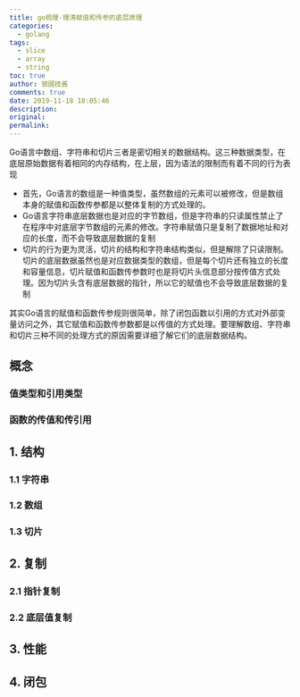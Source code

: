 ```yaml
---
title: go梳理-理清赋值和传参的底层原理
categories:
  - golang
tags:
  - slice
  - array
  - string
toc: true
author: 虢國技酱
comments: true
date: 2019-11-18 18:05:46
description:
original:
permalink:
---
```


Go语言中数组、字符串和切片三者是密切相关的数据结构。这三种数据类型，在底层原始数据有着相同的内存结构，在上层，因为语法的限制而有着不同的行为表现

* 首先，Go语言的数组是一种值类型，虽然数组的元素可以被修改，但是数组本身的赋值和函数传参都是以整体复制的方式处理的。
* Go语言字符串底层数据也是对应的字节数组，但是字符串的只读属性禁止了在程序中对底层字节数组的元素的修改。字符串赋值只是复制了数据地址和对应的长度，而不会导致底层数据的复制
* 切片的行为更为灵活，切片的结构和字符串结构类似，但是解除了只读限制。切片的底层数据虽然也是对应数据类型的数组，但是每个切片还有独立的长度和容量信息，切片赋值和函数传参数时也是将切片头信息部分按传值方式处理。因为切片头含有底层数据的指针，所以它的赋值也不会导致底层数据的复制

其实Go语言的赋值和函数传参规则很简单，除了闭包函数以引用的方式对外部变量访问之外，其它赋值和函数传参数都是以传值的方式处理。要理解数组、字符串和切片三种不同的处理方式的原因需要详细了解它们的底层数据结构。

<!-- more -->

## 概念

### 值类型和引用类型

### 函数的传值和传引用

## 1. 结构

### 1.1 字符串

### 1.2 数组

### 1.3 切片

## 2. 复制

### 2.1 指针复制

### 2.2 底层值复制

## 3. 性能

## 4. 闭包
